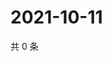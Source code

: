 # 2021-10-11

共 0 条

<!-- BEGIN -->
<!-- 最后更新时间 Mon Oct 11 2021 00:21:56 GMT+0800 (China Standard Time) -->

<!-- END -->
